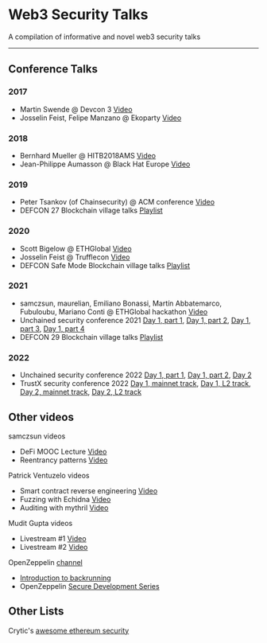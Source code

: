 # Web3 Security Talks

A compilation of informative and novel web3 security talks

------

## Conference Talks

### 2017

- Martin Swende @ Devcon 3 [Video](https://www.youtube.com/watch?v=nyMuBUgf8fQ)
- Josselin Feist, Felipe Manzano @ Ekoparty [Video](https://www.youtube.com/watch?v=r0cvQhBBw1w)

### 2018

- Bernhard Mueller @ HITB2018AMS [Video](https://www.youtube.com/watch?v=iqf6epACgds)
- Jean-Philippe Aumasson @ Black Hat Europe [Video](https://www.youtube.com/watch?v=OBzJVGkebI4)

### 2019

- Peter Tsankov (of Chainsecurity) @ ACM conference [Video](https://www.youtube.com/watch?v=7v-bd9maqm8&feature=emb_logo)
- DEFCON 27 Blockchain village talks [Playlist](https://www.youtube.com/watch?v=ItBRStAD2hA&list=PL9fPq3eQfaaCi3xCMqdz4v0Y4BVjAPCBY)

### 2020

- Scott Bigelow @ ETHGlobal [Video](https://www.youtube.com/watch?v=R1eZCmR91vQ)
- Josselin Feist @ Trufflecon [Video](https://www.youtube.com/watch?v=yP01yH4plT8)
- DEFCON Safe Mode Blockchain village talks [Playlist](https://www.youtube.com/watch?v=oJaNiXVvE88&list=PL9fPq3eQfaaBdXIvjSR4LwCHUe2LPzIov)

### 2021

- samczsun, maurelian, Emiliano Bonassi, Martín Abbatemarco, Fubuloubu, Mariano Conti @ ETHGlobal hackathon [Video](https://www.youtube.com/watch?v=Df2zzfoTfMc)
- Unchained security conference 2021 [Day 1, part 1](https://www.youtube.com/watch?v=bk5jc63UjaU), [Day 1, part 2](https://www.youtube.com/watch?v=sCU8OMfg_-E), [Day 1, part 3](https://www.youtube.com/watch?v=3xmhRRHJjjg), [Day 1, part 4](https://www.youtube.com/watch?v=RkYvpKWNg8s)
- DEFCON 29 Blockchain village talks [Playlist](https://www.youtube.com/watch?v=lxTwFmGlM30&list=PL9fPq3eQfaaDqrnDrbV-H9GBSBBtnflSw)

### 2022

- Unchained security conference 2022 [Day 1, part 1](https://www.youtube.com/watch?v=6hHDomKyQdc), [Day 1, part 2](https://www.youtube.com/watch?v=UYEHFdn10gk), [Day 2](https://www.youtube.com/watch?v=BslCXPjl50M)
- TrustX security conference 2022 [Day 1, mainnet track](https://www.youtube.com/watch?v=NMD6clZvrEs), [Day 1, L2 track](https://www.youtube.com/watch?v=GXU5Fd6gMVw), [Day 2, mainnet track](https://youtu.be/q4mlkHGFO_w), [Day 2, L2 track](https://youtu.be/up9eqFRLgMQ)

## Other videos

samczsun videos
- DeFi MOOC Lecture [Video](https://www.youtube.com/watch?v=pJKy5HWuFK8)
- Reentrancy patterns [Video](https://www.youtube.com/watch?v=95_RmIAqRy0)

Patrick Ventuzelo videos
- Smart contract reverse engineering [Video](https://www.youtube.com/watch?v=I6VDBvX9Pkw)
- Fuzzing with Echidna [Video](https://www.youtube.com/watch?v=EA8_9x4D3Vk)
- Auditing with mythril [Video](https://www.youtube.com/watch?v=fhOMTYkw8FM)

Mudit Gupta videos
- Livestream #1 [Video](https://www.youtube.com/watch?v=LLiJK_VeAvQ)
- Livestream #2 [Video](https://www.youtube.com/watch?v=nLHCyEvszkc)

OpenZeppelin [channel](https://www.youtube.com/c/OpenZeppelin/videos)
- [Introduction to backrunning](https://www.youtube.com/watch?v=ApAJ1afUbBI)
- OpenZeppelin [Secure Development Series](https://www.youtube.com/playlist?list=PLdJRkA9gCKOONBSlcifqLig_ZTyG_YLqz)

## Other Lists

Crytic's [awesome ethereum security](https://github.com/crytic/awesome-ethereum-security#conference-talks)